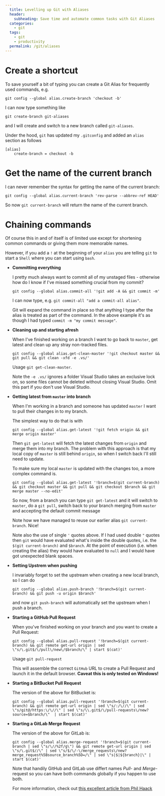 ```yaml
---
  title: Levelling up Git with Aliases
  header:
    subheading: Save time and automate common tasks with Git Aliases
  categories:
    - git
  tags:
    - git
    - productivity
  permalink: /git/aliases
---
```


# Create a shortcut
To save yourself a bit of typing you can create a Git Alias for frequently used commands, e.g.

```shell
git config --global alias.create-branch 'checkout -b'
```

I can now type something like

```shell
git create-branch git-aliases
```

and I will create and switch to a new branch called `git-aliases`.

Under the hood, `git` has updated my `.gitconfig` and added an `alias` section as follows

```
[alias]
	create-branch = checkout -b
```

# Get the name of the current branch
I can never remember the syntax for getting the name of the current branch: 

```shell
git config --global alias.current-branch 'rev-parse --abbrev-ref HEAD'
```

So now `git current-branch` will return the name of the current branch.


# Chaining commands
Of course this in and of itself is of limited use except for shortening common commands or giving them more memorable names.

However, if you add a `!` at the beginning of your `alias` you are telling `git` to start a `Shell` where you can start using `bash`.

* **Committing everything**

  I pretty much always want to commit all of my unstaged files - otherwise how do I know if I've missed something crucial from my commit?

  ```shell
  git config --global alias.commit-all '!git add -A && git commit -m'
  ```

  I can now type, e.g. `git commit-all "add a commit-all alias"`.

  Git will expand the command in place so that anything I type after the alias is treated as part of the command. In the above example it's as though I had typed `commit -m "my commit message"`.

* **Cleaning up and starting afresh**

  When I've finished working on a branch I want to go back to `master`, get latest and clean up any stray non-tracked files. 

  ```shell
  git config --global alias.get-clean-master '!git checkout master && git pull && git clean -xfd -e .vs/'
  ```

  Usage `git get-clean-master`.

  Note the `-e .vs/` ignores a folder Visual Studio takes an exclusive lock on, so some files cannot be deleted without closing Visual Studio. Omit this part if you don't use Visual Studio.

* **Getting latest from `master` into branch**
  
  When I'm working in a branch and someone has updated `master` I want to pull their changes in to my branch.

  The simplest way to do that is with 

  ```shell
  git config --global alias.get-latest '!git fetch origin && git merge origin master'
  ```

  Then `git get-latest` will fetch the latest changes from `origin` and merge them into my branch. The problem with this approach is that my local copy of `master` is still behind `origin`, so when I switch back I'll still need to update.
  
  To make sure my local `master` is updated with the changes too, a more complex command is.
  
  ```shell
  git config --global alias.get-latest '!branch=$(git current-branch) && git checkout master && git pull && git checkout $branch && git merge master --no-edit'
  ```

  So now, from a branch you can type `git get-latest` and it will switch to `master`, do a `git pull`, switch back to your branch merging from `master` and accepting the default commit message

  Note how we have managed to reuse our earlier alias `git current-branch`. Nice!

  Note also the use of single `'` quotes above. If I had used double `"` quotes then `git` would have evaluated what's inside the double quotes, i.e. the `$(git current-branch)` and `$branch`. At the point of execution (i.e. when creating the alias) they would have evaluated to `null` and I would have got unexpected blank spaces.

* **Setting Upstrem when pushing**

  I invariably forget to set the upstream when creating a new local branch, so I can do

  ```shell
  git config --global alias.push-branch '!branch=$(git current-branch) && git push -u origin $branch'
  ```

  and now `git push-branch` will automatically set the upstream when I push a branch.

* **Starting a GitHub Pull Request**

  When you've finished working on your branch and you want to create a Pull Request:

  ```shell
  git config --global alias.pull-request '!branch=$(git current-branch) && git remote get-url origin | sed \"s/\.git$/\/pull\/new\/$branch/\" | start $(cat)'
  ```

  Usage `git pull-request`

  This will assemble the correct `GitHub` URL to create a Pull Request and launch it in the default browser. **Caveat this is only tested on Windows!**

* **Starting a BitBucket Pull Request**

  The version of the above for BitBucket is:
  
  ```shell
  git config --global alias.pull-request '!branch=$(git current-branch) && git remote get-url origin | sed \"s/:/\//\" | sed \"s/git@/https:\/\//\" | sed \"s/\\.git$/\/pull-requests\/new?source=$branch/\"  | start $(cat)'
  ```

* **Starting a GitLab Merge Request**

  The version of the above for GitLab is:

  ```shell
  git config --global alias.merge-request '!branch=$(git current-branch | sed \"s/\//%2f/g\") && git remote get-url origin | sed \"s/\.git$//\" | sed \"s/$/\/-\/merge_requests\/new?merge_request%5Bsource_branch%5D=/\" | sed \"s|$|${branch}|\" | start $(cat)'
  ```

  Note that handily GitHub and GitLab use differt names *Pull-* and *Merge-* request so you can have both commands globally if you happen to use both.

  For more information, check out [this excellent article from Phil Haack](https://haacked.com/archive/2014/07/28/github-flow-aliases/) 
